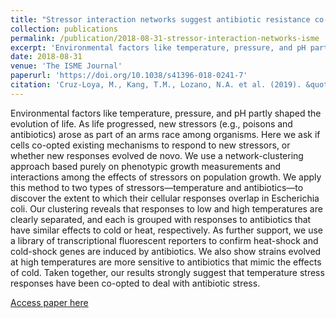 ```yaml
---
title: "Stressor interaction networks suggest antibiotic resistance co-opted from stress responses to temperature"
collection: publications
permalink: /publication/2018-08-31-stressor-interaction-networks-isme
excerpt: 'Environmental factors like temperature, pressure, and pH partly shaped the evolution of life. As life progressed, new stressors (e.g., poisons and antibiotics) arose as part of an arms race among organisms. Here we ask if cells co-opted existing mechanisms to respond to new stressors, or whether new responses evolved de novo. We use a network-clustering approach based purely on phenotypic growth measurements and interactions among the effects of stressors on population growth. We apply this method to two types of stressors—temperature and antibiotics—to discover the extent to which their cellular responses overlap in Escherichia coli. Our clustering reveals that responses to low and high temperatures are clearly separated, and each is grouped with responses to antibiotics that have similar effects to cold or heat, respectively. As further support, we use a library of transcriptional fluorescent reporters to confirm heat-shock and cold-shock genes are induced by antibiotics. We also show strains evolved at high temperatures are more sensitive to antibiotics that mimic the effects of cold. Taken together, our results strongly suggest that temperature stress responses have been co-opted to deal with antibiotic stress.'
date: 2018-08-31
venue: 'The ISME Journal'
paperurl: 'https://doi.org/10.1038/s41396-018-0241-7'
citation: 'Cruz-Loya, M., Kang, T.M., Lozano, N.A. et al. (2019). &quot;Stressor interaction networks suggest antibiotic resistance co-opted from stress responses to temperature.&quot; <i>ISME J</i>. 13, 12–23.'
---
```


Environmental factors like temperature, pressure, and pH partly shaped the evolution of life. As life progressed, new stressors (e.g., poisons and antibiotics) arose as part of an arms race among organisms. Here we ask if cells co-opted existing mechanisms to respond to new stressors, or whether new responses evolved de novo. We use a network-clustering approach based purely on phenotypic growth measurements and interactions among the effects of stressors on population growth. We apply this method to two types of stressors—temperature and antibiotics—to discover the extent to which their cellular responses overlap in Escherichia coli. Our clustering reveals that responses to low and high temperatures are clearly separated, and each is grouped with responses to antibiotics that have similar effects to cold or heat, respectively. As further support, we use a library of transcriptional fluorescent reporters to confirm heat-shock and cold-shock genes are induced by antibiotics. We also show strains evolved at high temperatures are more sensitive to antibiotics that mimic the effects of cold. Taken together, our results strongly suggest that temperature stress responses have been co-opted to deal with antibiotic stress.

[Access paper here](https://rdcu.be/b0vMh)
